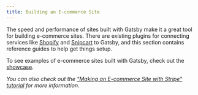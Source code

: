 ```yaml
---
title: Building an E-commerce Site
---
```


The speed and performance of sites built with Gatsby make it a great tool for building e-commerce sites. There are existing plugins for connecting services like [Shopify](/packages/gatsby-source-shopify/) and [Snipcart](/packages/gatsby-plugin-snipcart/) to Gatsby, and this section contains reference guides to help get things setup.

To see examples of e-commerce sites built with Gatsby, check out the [showcase](/showcase/?filters%5B0%5D=E-commerce).

<GuideList items={props.item.children} />

_You can also check out the ["Making an E-commerce Site with Stripe" tutorial](/tutorial/ecommerce-tutorial/) for more information._
